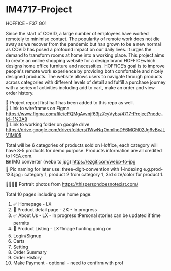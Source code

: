 # IM4717-Project 

HOFFICE - F37 G01

Since the start of COVID, a large number of employees have worked remotely to minimise contact. The popularity of remote work does not die away as we recover from the pandemic but has grown to be a new normal as COVID has posed a profound impact on our daily lives. It urges the demand to transform rooms at home into a working place.
This project aims to create an online shopping website for a design brand HOFFICEwhich designs home office furniture and necessities. HOFFICE’s goal is to improve people's remote work experience by providing both comfortable and nicely designed products.
The website allows users to navigate through products across categories with different levels of detail and fulfill a purchase journey with a series of activities including add to cart, make an order and view order history.


📄 Project report first half has been added to this repo as well.<br>
🔗 Link to wireframes on Figma https://www.figma.com/file/eFQMgAvvnjf63jz7cyVybs/4717-Project?node-id=1%3A8 <br>
🔗 Link to working folder on google drive https://drive.google.com/drive/folders/1WwNqOnmlhoDF6MGN02Jg6vBxJLV1MI05 <br>

Total will be 6 categories of products sold on Hoffice, each category will have 3-5 products for demo purpose. Products information are all credited to IKEA.com.<br>
🖼 IMG converter (webp to jpg) https://ezgif.com/webp-to-jpg <br>
📝 Pic naming for later use: three-digit-convention with 1-indexing e.g.prod-123.jpg : category 1, product 2 from category 1, 3rd size/color for product 1. <br>

🙎‍♀️🙍‍♂️ Portrait photos from https://thispersondoesnotexist.com/ <br>

Total 10 pages including one home page:
1. ✅ Homepage - LX
2. 🔵 Product detail page - ZK - In progress
3. ✅ About Us - LX - In progress ❗️Personal stories can be updated if time permits
4. 🔶 Product Listing - LX ❗️Image hunting going on
5. Login/Signup
6. Carts
7. Setting
8. Order Summary
9. Order History
10. Make Payment - optional - need to confirm with prof




